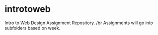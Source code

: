 # introtoweb
Intro to Web Design Assignment Repository. /br
Assignments will go into subfolders based on week. 
